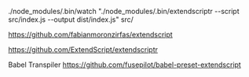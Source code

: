 ./node_modules/.bin/watch "./node_modules/.bin/extendscriptr --script src/index.js --output dist/index.js" src/




https://github.com/fabianmoronzirfas/extendscript



https://github.com/ExtendScript/extendscriptr


Babel Transpiler
https://github.com/fusepilot/babel-preset-extendscript
